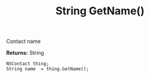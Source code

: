 ﻿---
uid: crmscript_ref_NSContact_GetName
title: String GetName()
intellisense: NSContact.GetName
keywords: NSContact, GetName
so.topic: reference
---

Contact name

**Returns:** String


```crmscript
NSContact thing;
String name  = thing.GetName();
```


